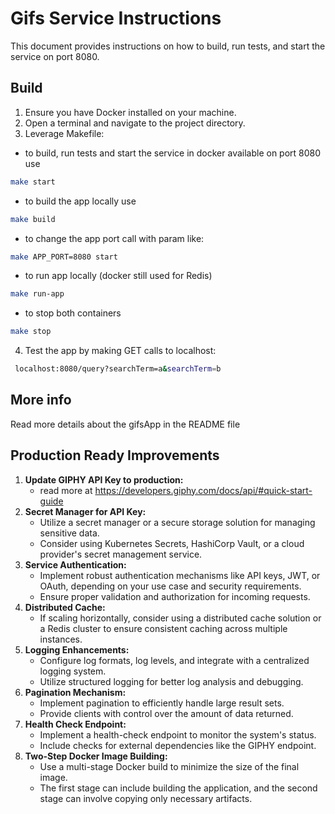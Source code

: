 # Gifs Service Instructions

This document provides instructions on how to build, run tests, and start the service on port 8080.

## Build

1. Ensure you have Docker installed on your machine.
2. Open a terminal and navigate to the project directory.
3. Leverage Makefile:

* to build, run tests and start the service in docker available on port 8080 use
```bash
make start
```
* to build the app locally use
```bash
make build
```
* to change the app port call with param like:
```bash
make APP_PORT=8080 start
```
* to run app locally (docker still used for Redis)
```bash
make run-app
```
* to stop both containers
```bash
make stop
```

4. Test the app by making GET calls to localhost:
  
```bash
 localhost:8080/query?searchTerm=a&searchTerm=b
```

## More info
Read more details about the gifsApp in the README file

## Production Ready Improvements

1. **Update GIPHY API Key to production:**
   - read more at https://developers.giphy.com/docs/api/#quick-start-guide
2. **Secret Manager for API Key:**
   - Utilize a secret manager or a secure storage solution for managing sensitive data.
   - Consider using Kubernetes Secrets, HashiCorp Vault, or a cloud provider's secret management service.
3. **Service Authentication:**
   - Implement robust authentication mechanisms like API keys, JWT, or OAuth, depending on your use case and security requirements.
   - Ensure proper validation and authorization for incoming requests.
4. **Distributed Cache:**
   - If scaling horizontally, consider using a distributed cache solution or a Redis cluster to ensure consistent caching across multiple instances.
5. **Logging Enhancements:**
   - Configure log formats, log levels, and integrate with a centralized logging system.
   - Utilize structured logging for better log analysis and debugging.
6. **Pagination Mechanism:**
   - Implement pagination to efficiently handle large result sets.
   - Provide clients with control over the amount of data returned.
7. **Health Check Endpoint:**
   - Implement a health-check endpoint to monitor the system's status.
   - Include checks for external dependencies like the GIPHY endpoint.
8. **Two-Step Docker Image Building:**
   - Use a multi-stage Docker build to minimize the size of the final image.
   - The first stage can include building the application, and the second stage can involve copying only necessary artifacts.
